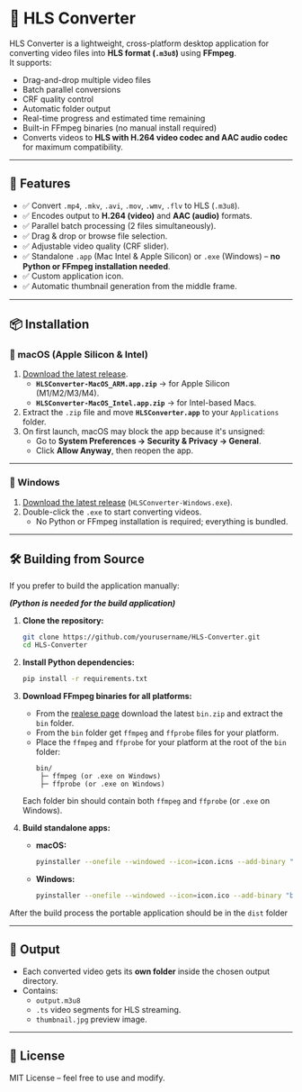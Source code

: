 # 🎥 HLS Converter

HLS Converter is a lightweight, cross-platform desktop application for converting video files into **HLS format (`.m3u8`)** using **FFmpeg**.  
It supports:

- Drag-and-drop multiple video files  
- Batch parallel conversions  
- CRF quality control  
- Automatic folder output  
- Real-time progress and estimated time remaining  
- Built-in FFmpeg binaries (no manual install required)
- Converts videos to **HLS with H.264 video codec and AAC audio codec** for maximum compatibility.

---

## 🚀 Features

- ✅ Convert `.mp4`, `.mkv`, `.avi`, `.mov`, `.wmv`, `.flv` to HLS (`.m3u8`).
- ✅ Encodes output to **H.264 (video)** and **AAC (audio)** formats. 
- ✅ Parallel batch processing (2 files simultaneously).  
- ✅ Drag & drop or browse file selection.  
- ✅ Adjustable video quality (CRF slider).  
- ✅ Standalone `.app` (Mac Intel & Apple Silicon) or `.exe` (Windows) – **no Python or FFmpeg installation needed**.  
- ✅ Custom application icon.  
- ✅ Automatic thumbnail generation from the middle frame.

---

## 📦 Installation

### 🔹 macOS (Apple Silicon & Intel)

1. [Download the latest release](https://github.com/TalBarmocha/HLS-Converter/releases).  
   - **`HLSConverter-MacOS_ARM.app.zip`** → for Apple Silicon (M1/M2/M3/M4).  
   - **`HLSConverter-MacOS_Intel.app.zip`** → for Intel-based Macs.  
2. Extract the `.zip` file and move **`HLSConverter.app`** to your `Applications` folder.  
3. On first launch, macOS may block the app because it's unsigned:
   - Go to **System Preferences → Security & Privacy → General**.
   - Click **Allow Anyway**, then reopen the app.

---

### 🔹 Windows

1. [Download the latest release](https://github.com/TalBarmocha/HLS-Converter/releases) (`HLSConverter-Windows.exe`).  
2. Double-click the `.exe` to start converting videos.  
   - No Python or FFmpeg installation is required; everything is bundled.

---

## 🛠️ Building from Source

If you prefer to build the application manually:

***(Python is needed for the build application)***

1. **Clone the repository:**

   ```bash
   git clone https://github.com/yourusername/HLS-Converter.git
   cd HLS-Converter
   ```

2. **Install Python dependencies:**

   ```bash
   pip install -r requirements.txt
   ```

3. **Download FFmpeg binaries for all platforms:**  
   - From the [realese page](https://github.com/TalBarmocha/HLS-Converter/releases) download the latest `bin.zip` and extract the `bin` folder.
   - From the `bin` folder get `ffmpeg` and `ffprobe` files for your platform.
   - Place the `ffmpeg` and `ffprobe` for your platform at the root of the `bin` folder:
     ```
     bin/
      ├─ ffmpeg (or .exe on Windows)
      ├─ ffprobe (or .exe on Windows)
     ```
   Each folder bin should contain both `ffmpeg` and `ffprobe` (or `.exe` on Windows).

4. **Build standalone apps:**

   - **macOS:**
     ```bash
     pyinstaller --onefile --windowed --icon=icon.icns --add-binary "bin/ffmpeg:bin" --add-binary "bin/ffprobe:bin" --hidden-import=tkinterdnd2 HLSconverter.py
     ```
   - **Windows:**
     ```bash
     pyinstaller --onefile --windowed --icon=icon.ico --add-binary "bin/ffmpeg.exe:bin" --add-binary "bin/ffprobe.exe:bin" --hidden-import=tkinterdnd2 HLSconverter.py
     ```
     

After the build process the portable application should be in the `dist` folder

---

## 📂 Output

- Each converted video gets its **own folder** inside the chosen output directory.
- Contains:
  - `output.m3u8`
  - `.ts` video segments for HLS streaming.
  - `thumbnail.jpg` preview image.

---

## 📝 License

MIT License – feel free to use and modify.
